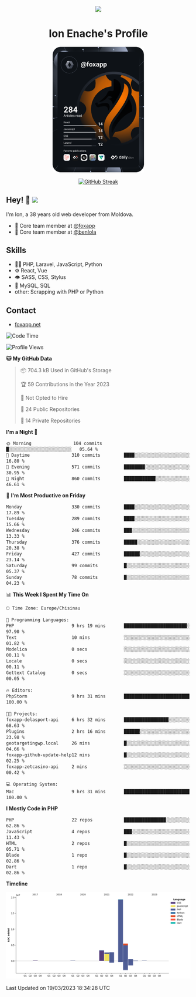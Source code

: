 <div id="header" align="center">
  <img src="https://media.giphy.com/media/M9gbBd9nbDrOTu1Mqx/giphy.gif" width="100"/>
	<h1>Ion Enache's Profile</h1>
</div>
<div align="center">
	<a href="https://app.daily.dev/foxapp"><img src="https://github.com/foxapp/foxapp/blob/master/devcard.svg" width="250" alt="Ion Enache's Dev Card"/></a>
</div>


<div align="center">
	
[![GitHub Streak](http://github-readme-streak-stats.herokuapp.com?user=foxapp&hide_border=true&date_format=M%20j%5B%2C%20Y%5D)](https://git.io/streak-stats)
	
</div>


## Hey! 👋 <img src="https://media.giphy.com/media/hvRJCLFzcasrR4ia7z/giphy.gif" width="30px"/>
I'm Ion, a 38 years old web developer from Moldova.


- 👥 Core team member at [@foxapp](https://github.com/foxapp)
- 👥 Core team member at [@benlola](https://github.com/benlola)

## Skills
- 👨‍💻 PHP, Laravel, JavaScript, Python
- ⚙️ React, Vue
- 👁️ SASS, CSS, Stylus
- 💽 MySQL, SQL
- other: Scrapping with PHP or Python

## Contact
- [foxapp.net](https://www.foxapp.net)

<!--START_SECTION:waka-->
![Code Time](http://img.shields.io/badge/Code%20Time-1%2C260%20hrs%2044%20mins-blue)

![Profile Views](http://img.shields.io/badge/Profile%20Views-1-blue)

**🐱 My GitHub Data** 

> 📦 704.3 kB Used in GitHub's Storage 
 > 
> 🏆 59 Contributions in the Year 2023
 > 
> 🚫 Not Opted to Hire
 > 
> 📜 24 Public Repositories 
 > 
> 🔑 14 Private Repositories 
 > 
**I'm a Night 🦉** 

```text
🌞 Morning                104 commits         █░░░░░░░░░░░░░░░░░░░░░░░░   05.64 % 
🌆 Daytime                310 commits         ████░░░░░░░░░░░░░░░░░░░░░   16.80 % 
🌃 Evening                571 commits         ████████░░░░░░░░░░░░░░░░░   30.95 % 
🌙 Night                  860 commits         ████████████░░░░░░░░░░░░░   46.61 % 
```
📅 **I'm Most Productive on Friday** 

```text
Monday                   330 commits         ████░░░░░░░░░░░░░░░░░░░░░   17.89 % 
Tuesday                  289 commits         ████░░░░░░░░░░░░░░░░░░░░░   15.66 % 
Wednesday                246 commits         ███░░░░░░░░░░░░░░░░░░░░░░   13.33 % 
Thursday                 376 commits         █████░░░░░░░░░░░░░░░░░░░░   20.38 % 
Friday                   427 commits         ██████░░░░░░░░░░░░░░░░░░░   23.14 % 
Saturday                 99 commits          █░░░░░░░░░░░░░░░░░░░░░░░░   05.37 % 
Sunday                   78 commits          █░░░░░░░░░░░░░░░░░░░░░░░░   04.23 % 
```


📊 **This Week I Spent My Time On** 

```text
🕑︎ Time Zone: Europe/Chisinau

💬 Programming Languages: 
PHP                      9 hrs 19 mins       ████████████████████████░   97.90 % 
Text                     10 mins             ░░░░░░░░░░░░░░░░░░░░░░░░░   01.82 % 
Modelica                 0 secs              ░░░░░░░░░░░░░░░░░░░░░░░░░   00.11 % 
Locale                   0 secs              ░░░░░░░░░░░░░░░░░░░░░░░░░   00.11 % 
Gettext Catalog          0 secs              ░░░░░░░░░░░░░░░░░░░░░░░░░   00.05 % 

🔥 Editors: 
PhpStorm                 9 hrs 31 mins       █████████████████████████   100.00 % 

🐱‍💻 Projects: 
foxapp-delasport-api     6 hrs 32 mins       █████████████████░░░░░░░░   68.63 % 
Plugins                  2 hrs 16 mins       ██████░░░░░░░░░░░░░░░░░░░   23.98 % 
geotargetingwp.local     26 mins             █░░░░░░░░░░░░░░░░░░░░░░░░   04.66 % 
foxapp-github-update-help12 mins             █░░░░░░░░░░░░░░░░░░░░░░░░   02.25 % 
foxapp-zetcasino-api     2 mins              ░░░░░░░░░░░░░░░░░░░░░░░░░   00.42 % 

💻 Operating System: 
Mac                      9 hrs 31 mins       █████████████████████████   100.00 % 
```

**I Mostly Code in PHP** 

```text
PHP                      22 repos            ████████████████░░░░░░░░░   62.86 % 
JavaScript               4 repos             ███░░░░░░░░░░░░░░░░░░░░░░   11.43 % 
HTML                     2 repos             █░░░░░░░░░░░░░░░░░░░░░░░░   05.71 % 
Blade                    1 repo              █░░░░░░░░░░░░░░░░░░░░░░░░   02.86 % 
Dart                     1 repo              █░░░░░░░░░░░░░░░░░░░░░░░░   02.86 % 
```



**Timeline**

![Lines of Code chart](https://raw.githubusercontent.com/foxapp/foxapp/master/assets/bar_graph.png)


 Last Updated on 19/03/2023 18:34:28 UTC
<!--END_SECTION:waka-->

